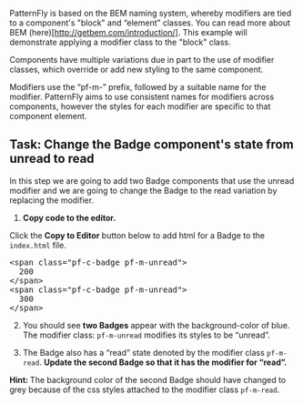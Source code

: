 PatternFly is based on the BEM naming system, whereby modifiers are tied to a component's "block" and “element” classes. You can read more about BEM (here)[http://getbem.com/introduction/]. This example will demonstrate applying a modifier class to the "block" class.

Components have multiple variations due in part to the use of modifier classes, which override or add new styling to the same component. 

Modifiers use the “pf-m-” prefix, followed by a suitable name for the modifier. PatternFly aims to use consistent names for modifiers across components, however the styles for each modifier are specific to that component element.

## Task: Change the Badge component's state from unread to read

In this step we are going to add two Badge components that use the unread modifier and we are going to change the Badge to the read variation by replacing the modifier.

1) <strong>Copy code to the editor.</strong>

Click the <strong>Copy to Editor</strong> button below to add html for a Badge to the `index.html` file.

<pre class="file" data-filename="index.html" data-target="replace">
&lt;span class=&quot;pf-c-badge pf-m-unread&quot;&gt;
  200
&lt;/span&gt;
&lt;span class=&quot;pf-c-badge pf-m-unread&quot;&gt;
  300
&lt;/span&gt;
</pre>

2) You should see <strong>two Badges</strong> appear with the background-color of blue. The modifier class: `pf-m-unread` modifies its styles to be “unread”.

3) The Badge also has a “read” state denoted by the modifier class `pf-m-read`. <strong>Update the second Badge so that it has the modifier for “read”.</strong>

<strong>Hint: </strong>The background color of the second Badge should have changed to grey because of the css styles attached to the modifier class `pf-m-read`.
